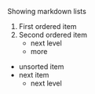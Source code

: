 Showing markdown lists

1. First ordered item
2. Second ordered item
   - next level
   - more 

- unsorted item
- next item
  - next level
